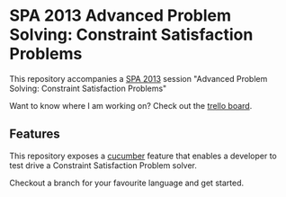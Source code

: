 SPA 2013 Advanced Problem Solving: Constraint Satisfaction Problems
===================================================================

This repository accompanies a [SPA 2013][spa2013] session 
"Advanced Problem Solving: Constraint Satisfaction Problems"

Want to know where I am working on? Check out the
[trello board][trello].

Features
--------

This repository exposes a [cucumber][] feature that enables a
developer to test drive a Constraint Satisfaction Problem solver.

Checkout a branch for your favourite language and get started.

[spa2013]: www.spaconference.org/spa2013/ "SPA 2013 homepage"
[trello]: https://trello.com/board/spa2013-csp/51475c3523c6c70e3c001f03
[cucumber]: http://cukes.info/ "Cucumber homepage"
